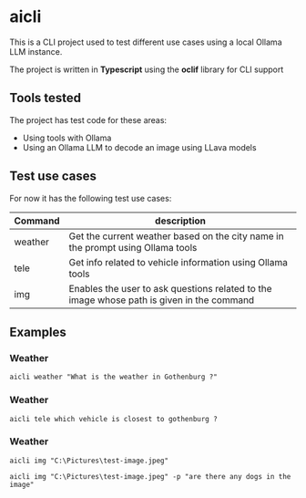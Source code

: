 # aicli

This is a CLI project used to test different use cases using a local Ollama LLM instance.

The project is written in **Typescript** using the **oclif** library for CLI support

## Tools tested

The project has test code for these areas:

- Using tools with Ollama
- Using an Ollama LLM to decode an image using LLava models

## Test use cases

For now it has the following test use cases:

| Command | description                                                                               |
| ------- | ----------------------------------------------------------------------------------------- |
| weather | Get the current weather based on the city name in the prompt using Ollama tools           |
| tele    | Get info related to vehicle information using Ollama tools                                |
| img     | Enables the user to ask questions related to the image whose path is given in the command |

## Examples

### Weather

`aicli weather "What is the weather in Gothenburg ?"`

### Weather

`aicli tele which vehicle is closest to gothenburg ?`

### Weather

`aicli img "C:\Pictures\test-image.jpeg"`

`aicli img "C:\Pictures\test-image.jpeg" -p "are there any dogs in the image"`

